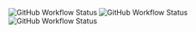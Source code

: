 ![GitHub Workflow Status](https://img.shields.io/github/workflow/status/MedoviyKeksik/ECS/Check%20build%20on%20Windows?label=Windows)
![GitHub Workflow Status](https://img.shields.io/github/workflow/status/MedoviyKeksik/ECS/Check%20build%20on%20linux?label=linux)
![GitHub Workflow Status](https://img.shields.io/github/workflow/status/MedoviyKeksik/ECS/Check%20build%20on%20macos?label=macOS)